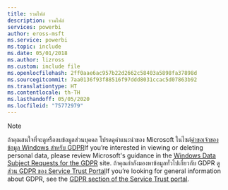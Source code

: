 ```yaml
---
title: รวมไฟล์
description: รวมไฟล์
services: powerbi
author: eross-msft
ms.service: powerbi
ms.topic: include
ms.date: 05/01/2018
ms.author: lizross
ms.custom: include file
ms.openlocfilehash: 2ff0aae6ac957b22d2662c58403a5898fa37898d
ms.sourcegitcommit: 7aa0136f93f88516f97ddd8031ccac5d07863b92
ms.translationtype: HT
ms.contentlocale: th-TH
ms.lasthandoff: 05/05/2020
ms.locfileid: "75772979"
---
```

>[!Note]
><span data-ttu-id="07fd1-103">ถ้าคุณสนใจที่จะดูหรือลบข้อมูลส่วนบุคคล โปรดดูคำแนะนำของ Microsoft ในไซต์[คำขอเจ้าของข้อมูล Windows สำหรับ GDPR](/microsoft-365/compliance/manage-gdpr-data-subject-requests-with-the-dsr-case-tool)</span><span class="sxs-lookup"><span data-stu-id="07fd1-103">If you’re interested in viewing or deleting personal data, please review Microsoft's guidance in the [Windows Data Subject Requests for the GDPR](/microsoft-365/compliance/manage-gdpr-data-subject-requests-with-the-dsr-case-tool) site.</span></span> <span data-ttu-id="07fd1-104">ถ้าคุณกำลังมองหาข้อมูลทั่วไปเกี่ยวกับ GDPR ดู[ส่วน GDPR ของ Service Trust Portal](https://servicetrust.microsoft.com/ViewPage/GDPRGetStarted)</span><span class="sxs-lookup"><span data-stu-id="07fd1-104">If you’re looking for general information about GDPR, see the [GDPR section of the Service Trust portal](https://servicetrust.microsoft.com/ViewPage/GDPRGetStarted).</span></span>
